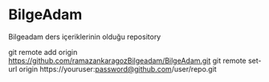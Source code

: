 # BilgeAdam
Bilgeadam ders içeriklerinin olduğu repository

git remote add origin https://github.com/ramazankaragozBilgeadam/BilgeAdam.git
git remote set-url origin https://youruser:password@github.com/user/repo.git
